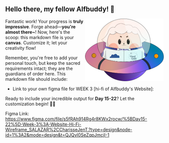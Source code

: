 ## Hello there, my fellow Alfbuddy! 💖

<img align="right" width="250px" src="../../assets/alf/alf-ufo.png">

Fantastic work! Your progress is **truly impressive**. Forge ahead—**you're almost there~**! Now, here's the scoop: this markdown file is your **canvas**. Customize it; let your creativity flow!

Remember, you're free to add your personal touch, but keep the sacred requirements intact; they are the guardians of order here. This markdown file should include:
- Link to your own figma file for WEEK 3 [hi-fi of Alfbuddy's Website]: 


Ready to include your incredible output for **Day 15-22**? Let the customization begin! 🚀✨

Figma Link:
https://www.figma.com/file/s5fRAh914Rg4r8KWx2rocw/%5BDay15-22%5D-Week-3%3A-Website-Hi-Fi-Wireframe_SALAZAR%2CCharisseJenT.?type=design&node-id=1%3A2&mode=design&t=QJQvl0SeZqpJmcjI-1

<!-- You may now delete and modify the content of this file -->
